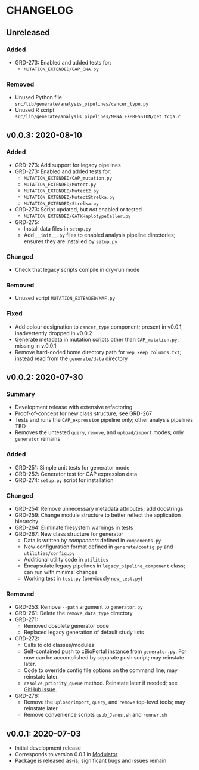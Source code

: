 CHANGELOG
=========

## Unreleased
### Added
- GRD-273: Enabled and added tests for:
  - `MUTATION_EXTENDED/CAP_CNA.py`
### Removed
- Unused Python file `src/lib/generate/analysis_pipelines/cancer_type.py`
- Unused R script `src/lib/generate/analysis_pipelines/MRNA_EXPRESSION/get_tcga.r`

## v0.0.3: 2020-08-10
### Added
- GRD-273: Add support for legacy pipelines
- GRD-273: Enabled and added tests for:
  - `MUTATION_EXTENDED/CAP_mutation.py`
  - `MUTATION_EXTENDED/Mutect.py`
  - `MUTATION_EXTENDED/Mutect2.py`
  - `MUTATION_EXTENDED/MutectStrelka.py`
  - `MUTATION_EXTENDED/Strelka.py`
- GRD-273: Script updated, but *not* enabled or tested
  - `MUTATION_EXTENDED/GATKHaplotypeCaller.py`
- GRD-275:
  - Install data files in `setup.py`
  - Add `__init__.py` files to enabled analysis pipeline directories; ensures they are installed by `setup.py`
### Changed
  - Check that legacy scripts compile in dry-run mode
### Removed
  - Unused script `MUTATION_EXTENDED/MAF.py`
### Fixed
- Add colour designation to `cancer_type` component; present in v0.0.1, inadvertently dropped in v0.0.2
- Generate metadata in mutation scripts other than `CAP_mutation.py`; missing in v.0.0.1
- Remove hard-coded home directory path for `vep_keep_columns.txt`; instead read from the `generate/data` directory

## v0.0.2: 2020-07-30
### Summary
- Development release with extensive refactoring
- Proof-of-concept for new class structure; see GRD-267
- Tests and runs the `CAP_expression` pipeline only; other analysis pipelines TBD
- Removes the untested `query`, `remove`, and `upload/import` modes; only `generator` remains
### Added
- GRD-251: Simple unit tests for generator mode
- GRD-252: Generator test for CAP expression data
- GRD-274: `setup.py` script for installation
### Changed
- GRD-254: Remove unnecessary metadata attributes; add docstrings
- GRD-259: Change module structure to better reflect the application hierarchy
- GRD-264: Eliminate filesystem warnings in tests
- GRD-267: New class structure for generator
  - Data is written by _components_ defined in `components.py`
  - New configuration format defined in `generate/config.py` and `utilities/config.py`
  - Additional utility code in `utilities`
  - Encapsulate legacy pipelines in `legacy_pipeline_component` class; can run with minimal changes
  - Working test in `test.py` (previously `new_test.py`)
### Removed
- GRD-253: Remove `--path` argument to `generator.py`
- GRD-261: Delete the `remove_data_type` directory
- GRD-271:
  - Removed obsolete generator code
  - Replaced legacy generation of default study lists
- GRD-272:
  - Calls to old classes/modules
  - Self-contained push to cBioPortal instance from `generator.py`. For now can be accomplished by separate push script; may reinstate later.
  - Code to override config file options on the command line; may reinstate later.
  - `resolve_priority_queue` method. Reinstate later if needed; see [GitHub issue](https://github.com/oicr-gsi/cbioportal_tools/issues/80).
- GRD-276:
  - Remove the `upload/import`, `query`, and `remove` top-level tools; may reinstate later
  - Remove convenience scripts `qsub_Janus.sh` and `runner.sh`

## v0.0.1: 2020-07-03
- Initial development release
- Corresponds to version 0.0.1 in [Modulator](https://gitlab.oicr.on.ca/ResearchIT/modulator/-/blob/master/code/gsi/70_janus.yaml)
- Package is released as-is; significant bugs and issues remain
